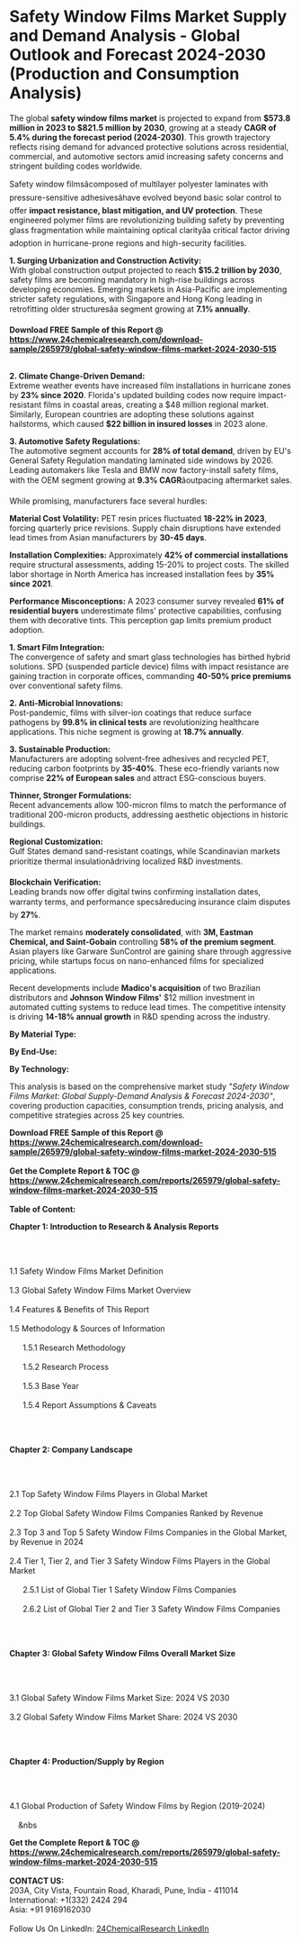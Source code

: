 <h1>Safety Window Films Market Supply and Demand Analysis - Global Outlook and Forecast 2024-2030 (Production and Consumption Analysis)</h1><p>The global <strong>safety window films market</strong> is projected to expand from <strong>$573.8 million in 2023 to $821.5 million by 2030</strong>, growing at a steady <strong>CAGR of 5.4% during the forecast period (2024-2030)</strong>. This growth trajectory reflects rising demand for advanced protective solutions across residential, commercial, and automotive sectors amid increasing safety concerns and stringent building codes worldwide.</p><p>Safety window filmsâcomposed of multilayer polyester laminates with pressure-sensitive adhesivesâhave evolved beyond basic solar control to offer <strong>impact resistance, blast mitigation, and UV protection</strong>. These engineered polymer films are revolutionizing building safety by preventing glass fragmentation while maintaining optical clarityâa critical factor driving adoption in hurricane-prone regions and high-security facilities.</p><p><strong>1. Surging Urbanization and Construction Activity:</strong><br>
With global construction output projected to reach <strong>$15.2 trillion by 2030</strong>, safety films are becoming mandatory in high-rise buildings across developing economies. Emerging markets in Asia-Pacific are implementing stricter safety regulations, with Singapore and Hong Kong leading in retrofitting older structuresâa segment growing at <strong>7.1% annually</strong>.</p><div><b>Download FREE Sample of this Report @ 
            <a href="https://www.24chemicalresearch.com/download-sample/265979/global-safety-window-films-market-2024-2030-515">
            https://www.24chemicalresearch.com/download-sample/265979/global-safety-window-films-market-2024-2030-515</a></b></div><br><p><strong>2. Climate Change-Driven Demand:</strong><br>
Extreme weather events have increased film installations in hurricane zones by <strong>23% since 2020</strong>. Florida's updated building codes now require impact-resistant films in coastal areas, creating a $48 million regional market. Similarly, European countries are adopting these solutions against hailstorms, which caused <strong>$22 billion in insured losses</strong> in 2023 alone.</p><p><strong>3. Automotive Safety Regulations:</strong><br>
The automotive segment accounts for <strong>28% of total demand</strong>, driven by EU's General Safety Regulation mandating laminated side windows by 2026. Leading automakers like Tesla and BMW now factory-install safety films, with the OEM segment growing at <strong>9.3% CAGR</strong>âoutpacing aftermarket sales.</p><p>While promising, manufacturers face several hurdles:</p><p><strong>Material Cost Volatility:</strong> PET resin prices fluctuated <strong>18-22% in 2023</strong>, forcing quarterly price revisions. Supply chain disruptions have extended lead times from Asian manufacturers by <strong>30-45 days</strong>.</p><p><strong>Installation Complexities:</strong> Approximately <strong>42% of commercial installations</strong> require structural assessments, adding 15-20% to project costs. The skilled labor shortage in North America has increased installation fees by <strong>35% since 2021</strong>.</p><p><strong>Performance Misconceptions:</strong> A 2023 consumer survey revealed <strong>61% of residential buyers</strong> underestimate films' protective capabilities, confusing them with decorative tints. This perception gap limits premium product adoption.</p><p><strong>1. Smart Film Integration:</strong><br>
The convergence of safety and smart glass technologies has birthed hybrid solutions. SPD (suspended particle device) films with impact resistance are gaining traction in corporate offices, commanding <strong>40-50% price premiums</strong> over conventional safety films.</p><p><strong>2. Anti-Microbial Innovations:</strong><br>
Post-pandemic, films with silver-ion coatings that reduce surface pathogens by <strong>99.8% in clinical tests</strong> are revolutionizing healthcare applications. This niche segment is growing at <strong>18.7% annually</strong>.</p><p><strong>3. Sustainable Production:</strong><br>
Manufacturers are adopting solvent-free adhesives and recycled PET, reducing carbon footprints by <strong>35-40%</strong>. These eco-friendly variants now comprise <strong>22% of European sales</strong> and attract ESG-conscious buyers.</p><p><strong>Thinner, Stronger Formulations:</strong><br>
	Recent advancements allow 100-micron films to match the performance of traditional 200-micron products, addressing aesthetic objections in historic buildings.</p><p><strong>Regional Customization:</strong><br>
	Gulf States demand sand-resistant coatings, while Scandinavian markets prioritize thermal insulationâdriving localized R&amp;D investments.</p><p><strong>Blockchain Verification:</strong><br>
	Leading brands now offer digital twins confirming installation dates, warranty terms, and performance specsâreducing insurance claim disputes by <strong>27%</strong>.</p><p>The market remains <strong>moderately consolidated</strong>, with <strong>3M, Eastman Chemical, and Saint-Gobain</strong> controlling <strong>58% of the premium segment</strong>. Asian players like Garware SunControl are gaining share through aggressive pricing, while startups focus on nano-enhanced films for specialized applications.</p><p>Recent developments include <strong>Madico's acquisition</strong> of two Brazilian distributors and <strong>Johnson Window Films'</strong> $12 million investment in automated cutting systems to reduce lead times. The competitive intensity is driving <strong>14-18% annual growth</strong> in R&amp;D spending across the industry.</p><p><strong>By Material Type:</strong></p><p><strong>By End-Use:</strong></p><p><strong>By Technology:</strong></p><p>This analysis is based on the comprehensive market study <em>"Safety Window Films Market: Global Supply-Demand Analysis &amp; Forecast 2024-2030"</em>, covering production capacities, consumption trends, pricing analysis, and competitive strategies across 25 key countries.</p><div><b>Download FREE Sample of this Report @ 
            <a href="https://www.24chemicalresearch.com/download-sample/265979/global-safety-window-films-market-2024-2030-515">
            https://www.24chemicalresearch.com/download-sample/265979/global-safety-window-films-market-2024-2030-515</a></b></div><br><div><b>Get the Complete Report & TOC @ 
            <a href="https://www.24chemicalresearch.com/reports/265979/global-safety-window-films-market-2024-2030-515">
            https://www.24chemicalresearch.com/reports/265979/global-safety-window-films-market-2024-2030-515</a></b></div><br>
            <b>Table of Content:</b><p><p><strong>Chapter 1: Introduction to Research &amp; Analysis Reports</strong></p><br />
<br />
<p>1.1 Safety Window Films  Market Definition<br /><br />
1.3 Global Safety Window Films  Market Overview<br /><br />
1.4 Features &amp; Benefits of This Report<br /><br />
1.5 Methodology &amp; Sources of Information<br /><br />
&nbsp;&nbsp;&nbsp;&nbsp;&nbsp; 1.5.1 Research Methodology<br /><br />
&nbsp;&nbsp;&nbsp;&nbsp;&nbsp; 1.5.2 Research Process<br /><br />
&nbsp;&nbsp;&nbsp;&nbsp;&nbsp; 1.5.3 Base Year<br /><br />
&nbsp;&nbsp;&nbsp;&nbsp;&nbsp; 1.5.4 Report Assumptions &amp; Caveats</p><br />
<br />
<p><strong>Chapter 2: Company Landscape</strong></p><br />
<br />
<p>2.1 Top Safety Window Films  Players in Global Market<br /><br />
2.2 Top Global Safety Window Films  Companies Ranked by Revenue<br /><br />
2.3 Top 3 and Top 5 Safety Window Films  Companies in the Global Market, by Revenue in 2024<br /><br />
2.4 Tier 1, Tier 2, and Tier 3 Safety Window Films  Players in the Global Market<br /><br />
&nbsp;&nbsp;&nbsp;&nbsp;&nbsp; 2.5.1 List of Global Tier 1 Safety Window Films  Companies<br /><br />
&nbsp;&nbsp;&nbsp;&nbsp;&nbsp; 2.6.2 List of Global Tier 2 and Tier 3 Safety Window Films  Companies</p><br />
<br />
<p><strong>Chapter 3: Global Safety Window Films  Overall Market Size</strong></p><br />
<br />
<p>3.1 Global Safety Window Films  Market Size: 2024 VS 2030<br /><br />
3.2 Global Safety Window Films  Market Share: 2024 VS 2030</p><br />
<br />
<p><strong>Chapter 4: Production/Supply by Region</strong></p><br />
<br />
<p>4.1 Global Production of Safety Window Films  by Region (2019-2024)<br /><br />
&nbsp;&nbsp;&nbsp;&nbsp;&nbs</p><div><b>Get the Complete Report & TOC @ 
            <a href="https://www.24chemicalresearch.com/reports/265979/global-safety-window-films-market-2024-2030-515">
            https://www.24chemicalresearch.com/reports/265979/global-safety-window-films-market-2024-2030-515</a></b></div><br><b>CONTACT US:</b><br>
            203A, City Vista, Fountain Road, Kharadi, Pune, India - 411014<br>
            International: +1(332) 2424 294<br>
            Asia: +91 9169162030 <br><br>
            Follow Us On LinkedIn: <a href="https://www.linkedin.com/company/24chemicalresearch/">24ChemicalResearch LinkedIn</a>